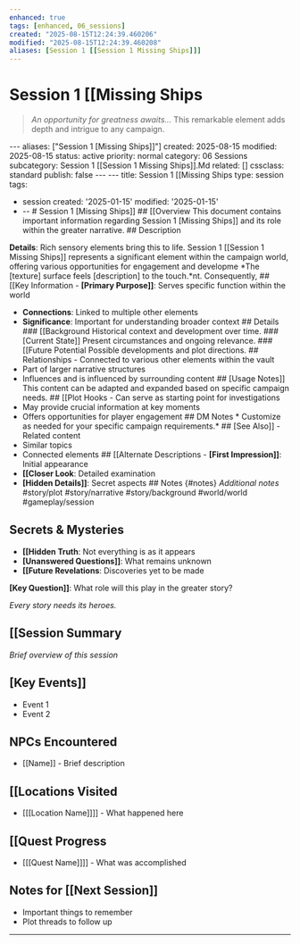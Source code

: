 ```yaml
---
enhanced: true
tags: [enhanced, 06_sessions]
created: "2025-08-15T12:24:39.460206"
modified: "2025-08-15T12:24:39.460208"
aliases: [Session 1 [[Session 1 Missing Ships]]]
---
```


# Session 1 [[Missing Ships

> *An opportunity for greatness awaits...* This remarkable element adds depth and intrigue to any campaign.

--- aliases: ["Session 1 [Missing Ships]]"]
created: 2025-08-15
modified: 2025-08-15
status: active
priority: normal
category: 06 Sessions
subcategory: Session 1 [[Session 1 Missing Ships]].Md
related: []
cssclass: standard
publish: false --- ---
title: Session 1 [[Missing Ships
type: session
tags:
- session created: '2025-01-15'
modified: '2025-01-15'
- -- # Session 1 [Missing Ships]] ## [[Overview This document contains important information regarding Session 1 [Missing Ships]] and its role within the greater narrative. ## Description

**Details**: Rich sensory elements bring this to life. Session 1 [[Session 1 Missing Ships]] represents a significant element within the campaign world, offering various opportunities for engagement and developme
*The [texture] surface feels [description] to the touch.*nt. Consequently, ## [[Key Information - **[Primary Purpose]]**: Serves specific function within the world
- **Connections**: Linked to multiple other elements
- **Significance**: Important for understanding broader context ## Details ### [[Background Historical context and development over time. ### [Current State]] Present circumstances and ongoing relevance. ### [[Future Potential Possible developments and plot directions. ## Relationships - Connected to various other elements within the vault
- Part of larger narrative structures
- Influences and is influenced by surrounding content ## [Usage Notes]] This content can be adapted and expanded based on specific campaign needs. ## [[Plot Hooks - Can serve as starting point for investigations
- May provide crucial information at key moments
- Offers opportunities for player engagement ## DM Notes * Customize as needed for your specific campaign requirements.* ## [See Also]] - Related content
- Similar topics
- Connected elements ## [[Alternate Descriptions - **[First Impression]]**: Initial appearance
- **[[Closer Look**: Detailed examination
- **[Hidden Details]]**: Secret aspects ## Notes {#notes} *Additional notes* #story/plot
#story/narrative
#story/background
#world/world
#gameplay/session
## Secrets & Mysteries
- **[[Hidden Truth**: Not everything is as it appears
- **[Unanswered Questions]]**: What remains unknown
- **[[Future Revelations**: Discoveries yet to be made

**[Key Question]]**: What role will this play in the greater story?

*Every story needs its heroes.*
## [[Session Summary
*Brief overview of this session*

## [Key Events]]
- Event 1
- Event 2

## NPCs Encountered
- [[Name]] - Brief description

## [[Locations Visited
- [[[Location Name]]]] - What happened here

## [[Quest Progress
- [[[Quest Name]]]] - What was accomplished

## Notes for [[Next Session]]
- Important things to remember
- Plot threads to follow up

---
